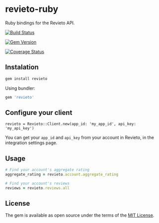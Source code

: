 # revieto-ruby

Ruby bindings for the Revieto API.

[![Build Status](https://travis-ci.org/revieto/revieto-ruby.svg?branch=master)](https://travis-ci.org/revieto/revieto-ruby)

[![Gem Version](https://badge.fury.io/rb/revieto.svg)](https://badge.fury.io/rb/revieto)

[![Coverage Status](https://coveralls.io/repos/github/revieto/revieto-ruby/badge.svg?branch=master)](https://coveralls.io/github/revieto/revieto-ruby?branch=master)

## Instalation

```ruby
gem install revieto
```

Using bundler:

```ruby
gem 'revieto'
```

## Configure your client

```
revieto = Revieto::Client.new(app_id: 'my_app_id', api_key: 'my_api_key')
```

You can get your `app_id` and `api_key` from your account in Revieto, in the integration settings page.

## Usage

```ruby
# Find your account's aggregate rating
aggregate_rating = revieto.account.aggregate_rating

# Find your account's reviews
reviews = revieto.reviews.all
```

## License

The gem is available as open source under the terms of the [MIT License](http://opensource.org/licenses/MIT).

